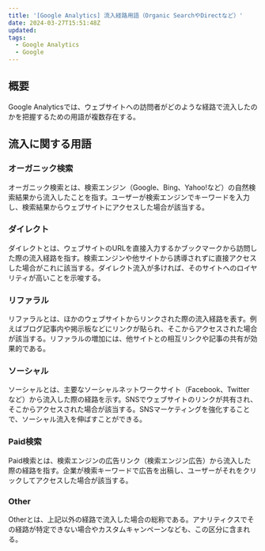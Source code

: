 ```yaml
---
title: '[Google Analytics] 流入経路用語（Organic SearchやDirectなど）'
date: 2024-03-27T15:51:48Z
updated:
tags:
  - Google Analytics
  - Google
---
```


## 概要

Google Analyticsでは、ウェブサイトへの訪問者がどのような経路で流入したのかを把握するための用語が複数存在する。

## 流入に関する用語

### オーガニック検索

オーガニック検索とは、検索エンジン（Google、Bing、Yahoo!など）の自然検索結果から流入したことを指す。ユーザーが検索エンジンでキーワードを入力し、検索結果からウェブサイトにアクセスした場合が該当する。

### ダイレクト

ダイレクトとは、ウェブサイトのURLを直接入力するかブックマークから訪問した際の流入経路を指す。検索エンジンや他サイトから誘導されずに直接アクセスした場合がこれに該当する。ダイレクト流入が多ければ、そのサイトへのロイヤリティが高いことを示唆する。

### リファラル

リファラルとは、ほかのウェブサイトからリンクされた際の流入経路を表す。例えばブログ記事内や掲示板などにリンクが貼られ、そこからアクセスされた場合が該当する。リファラルの増加には、他サイトとの相互リンクや記事の共有が効果的である。

### ソーシャル

ソーシャルとは、主要なソーシャルネットワークサイト（Facebook、Twitter など）から流入した際の経路を示す。SNSでウェブサイトのリンクが共有され、そこからアクセスされた場合が該当する。SNSマーケティングを強化することで、ソーシャル流入を伸ばすことができる。

### Paid検索

Paid検索とは、検索エンジンの広告リンク（検索エンジン広告）から流入した際の経路を指す。企業が検索キーワードで広告を出稿し、ユーザーがそれをクリックしてアクセスした場合が該当する。

### Other

Otherとは、上記以外の経路で流入した場合の総称である。アナリティクスでその経路が特定できない場合やカスタムキャンペーンなども、この区分に含まれる。
